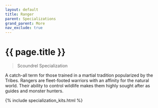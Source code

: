 ```yaml
---
layout: default
title: Ranger
parent: Specializations
grand_parent: More
nav_exclude: true
---
```


# {{ page.title }}

> Scoundrel Specialization

A catch-all term for those trained in a martial tradition popularized by the Tribes. Rangers are fleet-footed warriors with an affinity for the natural world. Their ability to control wildlife makes them highly sought after as guides and monster hunters.

{% include specialization_kits.html %}
